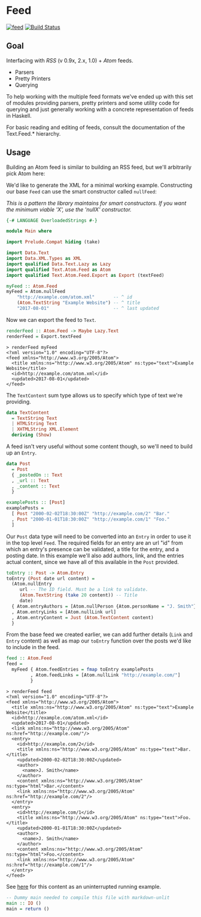 # Feed

[![feed](https://img.shields.io/hackage/v/feed.svg)](http://hackage.haskell.org/package/feed)
[![Build Status](https://travis-ci.org/bergmark/feed.svg?branch=master)](https://travis-ci.org/bergmark/feed)

## Goal

Interfacing with *RSS* (v 0.9x, 2.x, 1.0) + *Atom* feeds.

- Parsers
- Pretty Printers
- Querying

To help working with the multiple feed formats we've ended up with
this set of modules providing parsers, pretty printers and some utility
code for querying and just generally working with a concrete
representation of feeds in Haskell.

For basic reading and editing of feeds, consult the documentation of
the Text.Feed.* hierarchy.

## Usage

Building an Atom feed is similar to building an RSS feed, but we'll
arbitrarily pick Atom here:

We'd like to generate the XML for a minimal working example.
Constructing our base `Feed` can use the smart constructor called `nullFeed`:

*This is a pattern the library maintains for smart constructors. If you want the
minimum viable 'X', use the 'nullX' constructor.*


```haskell
{-# LANGUAGE OverloadedStrings #-}

module Main where

import Prelude.Compat hiding (take)

import Data.Text
import Data.XML.Types as XML
import qualified Data.Text.Lazy as Lazy
import qualified Text.Atom.Feed as Atom
import qualified Text.Atom.Feed.Export as Export (textFeed)

myFeed :: Atom.Feed
myFeed = Atom.nullFeed
    "http://example.com/atom.xml"       -- ^ id
    (Atom.TextString "Example Website") -- ^ title
    "2017-08-01"                        -- ^ last updated
```

Now we can export the feed to `Text`.

```haskell
renderFeed :: Atom.Feed -> Maybe Lazy.Text
renderFeed = Export.textFeed
```

```
> renderFeed myFeed
<?xml version="1.0" encoding="UTF-8"?>
<feed xmlns="http://www.w3.org/2005/Atom">
  <title xmlns:ns="http://www.w3.org/2005/Atom" ns:type="text">Example Website</title>
  <id>http://example.com/atom.xml</id>
  <updated>2017-08-01</updated>
</feed>
```

The `TextContent` sum type allows us to specify which type of text we're providing.

```haskell
data TextContent
  = TextString Text
  | HTMLString Text
  | XHTMLString XML.Element
  deriving (Show)
```

A feed isn't very useful without some content though, so we'll need to build up an `Entry`.

```haskell
data Post
  = Post
  { _postedOn :: Text
  , _url :: Text
  , _content :: Text
  }

examplePosts :: [Post]
examplePosts =
  [ Post "2000-02-02T18:30:00Z" "http://example.com/2" "Bar."
  , Post "2000-01-01T18:30:00Z" "http://example.com/1" "Foo."
  ]
```

Our `Post` data type will need to be converted into an `Entry` in order to use it in the top level `Feed`. The required fields for an entry are an url "id" from which an entry's presence can be validated, a title for the entry, and a posting date. In this example we'll also add authors, link, and the entries actual content, since we have all of this available in the `Post` provided.

```haskell
toEntry :: Post -> Atom.Entry
toEntry (Post date url content) =
  (Atom.nullEntry
     url -- The ID field. Must be a link to validate.
     (Atom.TextString (take 20 content)) -- Title
     date)
  { Atom.entryAuthors = [Atom.nullPerson {Atom.personName = "J. Smith"}]
  , Atom.entryLinks = [Atom.nullLink url]
  , Atom.entryContent = Just (Atom.TextContent content)
  }
```

From the base feed we created earlier, we can add further details (`Link` and `Entry` content) as well as map our `toEntry` function over the posts we'd like to include in the feed.

```haskell
feed :: Atom.Feed
feed =
  myFeed { Atom.feedEntries = fmap toEntry examplePosts
         , Atom.feedLinks = [Atom.nullLink "http://example.com/"]
         }
```

```
> renderFeed feed
<?xml version="1.0" encoding="UTF-8"?>
<feed xmlns="http://www.w3.org/2005/Atom">
  <title xmlns:ns="http://www.w3.org/2005/Atom" ns:type="text">Example Website</title>
  <id>http://example.com/atom.xml</id>
  <updated>2017-08-01</updated>
  <link xmlns:ns="http://www.w3.org/2005/Atom" ns:href="http://example.com/"/>
  <entry>
    <id>http://example.com/2</id>
    <title xmlns:ns="http://www.w3.org/2005/Atom" ns:type="text">Bar.</title>
    <updated>2000-02-02T18:30:00Z</updated>
    <author>
      <name>J. Smith</name>
    </author>
    <content xmlns:ns="http://www.w3.org/2005/Atom" ns:type="html">Bar.</content>
    <link xmlns:ns="http://www.w3.org/2005/Atom" ns:href="http://example.com/2"/>
  </entry>
  <entry>
    <id>http://example.com/1</id>
    <title xmlns:ns="http://www.w3.org/2005/Atom" ns:type="text">Foo.</title>
    <updated>2000-01-01T18:30:00Z</updated>
    <author>
      <name>J. Smith</name>
    </author>
    <content xmlns:ns="http://www.w3.org/2005/Atom" ns:type="html">Foo.</content>
    <link xmlns:ns="http://www.w3.org/2005/Atom" ns:href="http://example.com/1"/>
  </entry>
</feed>
```
See [here](https://github.com/bergmark/feed/blob/master/tests/Example/CreateAtom.hs) for this content as an uninterrupted running example.

```haskell
-- Dummy main needed to compile this file with markdown-unlit
main :: IO ()
main = return ()
```
